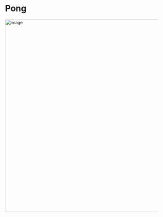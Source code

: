 # Pong

<img width="635" alt="image" src="https://github.com/shotapailodze/Pong/assets/55694002/ea2a2e62-020f-4308-88d4-6546af5435e8">
